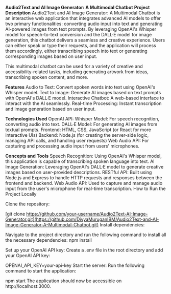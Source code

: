 **Audio2Text and AI Image Generator: A Multimodal Chatbot**
**Project Description**
Audio2Text and AI Image Generator: A Multimodal Chatbot is an interactive web application that integrates advanced AI models to offer two primary functionalities: converting audio input into text and generating AI-powered images from text prompts. By leveraging OpenAI's Whisper model for speech-to-text conversion and the DALL·E model for image generation, this chatbot delivers a seamless and creative experience. Users can either speak or type their requests, and the application will process them accordingly, either transcribing speech into text or generating corresponding images based on user input.

This multimodal chatbot can be used for a variety of creative and accessibility-related tasks, including generating artwork from ideas, transcribing spoken content, and more.

**Features**
Audio to Text: Convert spoken words into text using OpenAI's Whisper model.
Text to Image: Generate AI images based on text prompts with OpenAI's DALL·E model.
Interactive Chatbot: A web-based interface to interact with the AI seamlessly.
Real-time Processing: Instant transcription and image generation based on user input.


**Technologies Used**
OpenAI API:
Whisper Model: For speech recognition, converting audio into text.
DALL·E Model: For generating AI images from textual prompts.
Frontend:
HTML, CSS, JavaScript (or React for more interactive UIs)
Backend:
Node.js (for creating the server-side logic, managing API calls, and handling user requests)
Web Audio API: For capturing and processing audio input from users' microphones.


**Concepts and Tools**
Speech Recognition: Using OpenAI's Whisper model, this application is capable of transcribing spoken language into text.
AI Image Generation: Leveraging OpenAI's DALL·E model to generate creative images based on user-provided descriptions.
RESTful API: Built using Node.js and Express to handle HTTP requests and responses between the frontend and backend.
Web Audio API: Used to capture and manage audio input from the user's microphone for real-time transcription.
How to Run the Project Locally

Clone the repository:

[git clone https://github.com/your-username/Audio2Text-AI-Image-Generator.git](https://github.com/DivyaMuruganIBM/Audio2Text-and-AI-Image-Generator-A-Multimodal-Chatbot.git)
Install dependencies:

Navigate to the project directory and run the following command to install all the necessary dependencies:
npm install

Set up your OpenAI API key:
Create a .env file in the root directory and add your OpenAI API key:

OPENAI_API_KEY=your-api-key
Start the server:
Run the following command to start the application:

npm start
The application should now be accessible on http://localhost:3000. 
